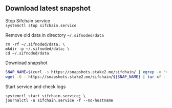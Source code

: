 ## Download latest snapshot  
Stop Sifchain service  
`systemctl stop sifchain.service`  

Remove old data in directory `~/.sifnoded/data`  
```
rm -rf ~/.sifnoded/data; \
mkdir -p ~/.sifnoded/data; \
cd ~/.sifnoded/data
```

Download snapshot  
```bash
SNAP_NAME=$(curl -s https://snapshots.stake2.me/sifchain/ | egrep -o ">sifchain.*tar" | tr -d ">" | tail -n1); \
wget -O - https://snapshots.stake2.me/sifchain/${SNAP_NAME} | tar xf -
```

Start service and check logs  
```
systemctl start sifchain.service; \
journalctl -u sifchain.service -f --no-hostname
```
